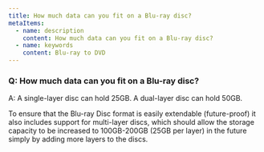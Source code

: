 ```yaml
---
title: How much data can you fit on a Blu-ray disc?
metaItems:
  - name: description
    content: How much data can you fit on a Blu-ray disc?
  - name: keywords
    content: Blu-ray to DVD
---
```


### Q: How much data can you fit on a Blu-ray disc?

A: A single-layer disc can hold 25GB.
A dual-layer disc can hold 50GB.

To ensure that the Blu-ray Disc format is easily extendable (future-proof) it also includes support for multi-layer discs, which should allow the storage capacity to be increased to 100GB-200GB (25GB per layer) in the future simply by adding more layers to the discs.

